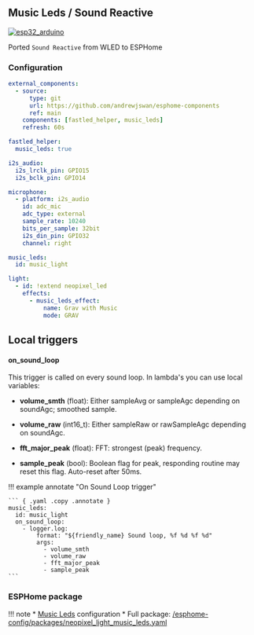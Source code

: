 ## Music Leds / Sound Reactive
[![esp32_arduino](https://img.shields.io/badge/ESP32-Arduino-darkcyan.svg)](https://esphome.io/)

Ported `Sound Reactive` from WLED to ESPHome

### Configuration

```yaml
external_components:
  - source:
      type: git
      url: https://github.com/andrewjswan/esphome-components
      ref: main
    components: [fastled_helper, music_leds]
    refresh: 60s

fastled_helper:
  music_leds: true

i2s_audio:
  i2s_lrclk_pin: GPIO15
  i2s_bclk_pin: GPIO14

microphone:
  - platform: i2s_audio
    id: adc_mic
    adc_type: external
    sample_rate: 10240
    bits_per_sample: 32bit
    i2s_din_pin: GPIO32
    channel: right

music_leds:
  id: music_light

light:
  - id: !extend neopixel_led
    effects:
      - music_leds_effect:
          name: Grav with Music
          mode: GRAV
```

## Local triggers

#### on_sound_loop

This trigger is called on every sound loop. In lambda's you can use local variables:

- **volume_smth** (float): Either sampleAvg or sampleAgc depending on soundAgc; smoothed sample.

- **volume_raw** (int16_t): Either sampleRaw or rawSampleAgc depending on soundAgc.

- **fft_major_peak** (float): FFT: strongest (peak) frequency.

- **sample_peak** (bool): Boolean flag for peak, responding routine may reset this flag. Auto-reset after 50ms.

!!! example annotate "On Sound Loop trigger"

    ``` { .yaml .copy .annotate }
    music_leds:
      id: music_light
      on_sound_loop:
        - logger.log:
            format: "${friendly_name} Sound loop, %f %d %f %d"
            args: 
              - volume_smth
              - volume_raw
              - fft_major_peak
              - sample_peak
    ```

### ESPHome package

!!! note
    * [Music Leds](https://andrewjswan.github.io/esphome-config/music-leds/) configuration
    * Full package: [/esphome-config/packages/neopixel_light_music_leds.yaml](https://github.com/andrewjswan/esphome-config/blob/main/packages/neopixel_light_music_leds.yaml)
